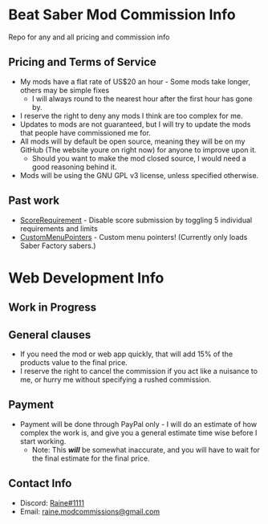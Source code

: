 # Beat Saber Mod Commission Info
Repo for any and all pricing and commission info

## Pricing and Terms of Service
* My mods have a flat rate of US$20 an hour - Some mods take longer, others may be simple fixes
  * I will always round to the nearest hour after the first hour has gone by.
* I reserve the right to deny any mods I think are too complex for me.
* Updates to mods are not guaranteed, but I will try to update the mods that people have commissioned me for.
* All mods will by default be open source, meaning they will be on my GitHub (The website youre on right now) for anyone to improve upon it.
  * Should you want to make the mod closed source, I would need a good reasoning behind it.
* Mods will be using the GNU GPL v3 license, unless specified otherwise.

## Past work
* [ScoreRequirement](https://github.com/dawnvt/scorerequirement) - Disable score submission by toggling 5 individual requirements and limits
* [CustomMenuPointers](https://github.com/dawnvt/custommenupointers) - Custom menu pointers! (Currently only loads Saber Factory sabers.)

# Web Development Info

## Work in Progress

## General clauses
* If you need the mod or web app quickly, that will add 15% of the products value to the final price.
* I reserve the right to cancel the commission if you act like a nuisance to me, or hurry me without specifying a rushed commission.

## Payment
* Payment will be done through PayPal only - I will do an estimate of how complex the work is, and give you a general estimate time wise before I start working.
  * Note: This ***will*** be somewhat inaccurate, and you will have to wait for the final estimate for the final price.

## Contact Info
* Discord: [Raine#1111](https://discordapp.com/users/813176414692966432)
* Email: [raine.modcommissions@gmail.com](raine.modcommissions@gmail.com)
